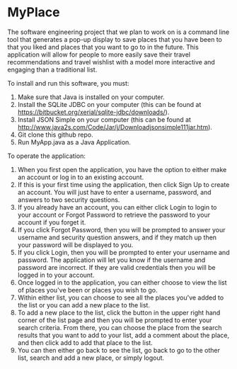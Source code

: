 # MyPlace

The software engineering project that we plan to work on is a command line tool that generates a pop-up display to save places that you have been to that you liked and places that you want to go to in the future. This application will allow for people to more easily save their travel recommendations and travel wishlist with a model more interactive and engaging than a traditional list.


To install and run this software, you must:

1. Make sure that Java is installed on your computer.
2. Install the SQLite JDBC on your computer (this can be found at https://bitbucket.org/xerial/sqlite-jdbc/downloads/).
3. Install JSON Simple on your computer (this can be found at http://www.java2s.com/Code/Jar/j/Downloadjsonsimple111jar.htm).
4. Git clone this github repo.
5. Run MyApp.java as a Java Application.


To operate the application:

1. When you first open the application, you have the option to either make an account or log in to an existing account. 
2. If this is your first time using the application, then click Sign Up to create an account. You will just have to enter a username, password, and answers to two security questions.  
3. If you already have an account, you can either click Login to login to your account or Forgot Password to retrieve the password to your account if you forget it.
4. If you click Forgot Password, then you will be prompted to answer your username and security question answers, and if they match up then your password will be displayed to you.
5. If you click Login, then you will be prompted to enter your username and password. The application will let you know if the username and password are incorrect. If they are valid credentials then you will be logged in to your account.
6. Once logged in to the application, you can either choose to view the list of places you've been or places you wish to go. 
7. Within either list, you can choose to see all the places you've added to the list or you can add a new place to the list.
8. To add a new place to the list, click the button in the upper right hand corner of the list page and then you will be prompted to enter your search criteria. From there, you can choose the place from the search results that you want to add to your list, add a comment about the place, and then click add to add that place to the list.
9. You can then either go back to see the list, go back to go to the other list, search and add a new place, or simply logout.

